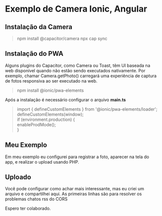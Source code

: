 # Exemplo de Camera Ionic, Angular

## Instalação da Camera
> npm install @capacitor/camera
> npx cap sync


## Instalação do PWA

Alguns plugins do Capacitor, como Camera ou Toast, têm UI baseada na web disponível quando não estão sendo executados nativamente. Por exemplo, chamar Camera.getPhoto() carregará uma experiência de captura de fotos responsiva ao ser executado na web.

> npm install @ionic/pwa-elements

Após a instalação é necessário configurar o arquivo **main.ts**

> import { defineCustomElements } from '@ionic/pwa-elements/loader'; <br>
> defineCustomElements(window); <br>
> if (environment.production) { <br>
>  enableProdMode(); <br>
> } <br>

## Meu Exemplo

Em meu exemplo eu configurei para registrar a foto, aparecer na tela do app, e realizar o upload usando PHP.


## Uploado

Você pode configurar como achar mais interessante, mas eu criei um arquivo e compartilhei aqui. 
As primeiras linhas são para resolver os problemas chatos rss do CORS

Espero ter colaborado.
